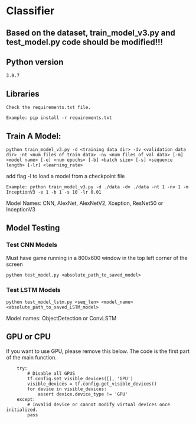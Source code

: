 # Classifier

## Based on the dataset, train_model_v3.py and test_model.py code should be modified!!!

## Python version
    3.9.7

## Libraries
    Check the requirements.txt file.

    Example: pip install -r requirements.txt

## Train A Model:

    python train_model_v3.py -d <training data dir> -dv <validation data dir> -nt <num files of train data> -nv <num files of val data> [-m] <model name> [-e] <num epochs> [-b] <batch size> [-s] <sequence length> [-lr] <learning_rate> 

add flag -l to load a model from a checkpoint file

    Example: python train_model_v3.py -d ./data -dv ./data -nt 1 -nv 1 -m InceptionV3 -e 1 -b 1 -s 10 -lr 0.01 
    
Model Names:  CNN, AlexNet, AlexNetV2, Xception, ResNet50 or InceptionV3


## Model Testing

### Test CNN Models
Must have game running in a 800x600 window in the top left corner of the screen
    
    python test_model.py <absolute_path_to_saved_model>

### Test LSTM Models

    python test_model_lstm.py <seq_len> <model_name> <absolute_path_to_saved_LSTM_model>

Model names: ObjectDetection or ConvLSTM

## GPU or CPU
If you want to use GPU, please remove this below. The code is the first part of the main function.
```
    try:
        # Disable all GPUS
        tf.config.set_visible_devices([], 'GPU')
        visible_devices = tf.config.get_visible_devices()
        for device in visible_devices:
            assert device.device_type != 'GPU'
    except:
        # Invalid device or cannot modify virtual devices once initialized.
        pass
```
